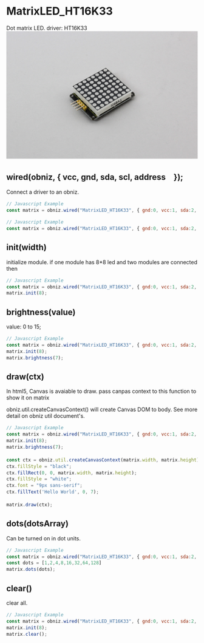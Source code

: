 # MatrixLED_HT16K33
Dot matrix LED. driver: HT16K33
![](image.jpg)
## wired(obniz,  { vcc, gnd, sda, scl, address　});

Connect a driver to an obniz.

```Javascript
// Javascript Example
const matrix = obniz.wired("MatrixLED_HT16K33", { gnd:0, vcc:1, sda:2, scl:3 });
```

```Javascript
// Javascript Example
const matrix = obniz.wired("MatrixLED_HT16K33", { gnd:0, vcc:1, sda:2, scl:3, address: 0x71 });
```

## init(width)
initialize module.
if one module has 8*8 led and two modules are connected then
```Javascript
// Javascript Example
const matrix = obniz.wired("MatrixLED_HT16K33", { gnd:0, vcc:1, sda:2, scl:3 });
matrix.init(8);
```

## brightness(value)
value: 0 to 15;

```Javascript
// Javascript Example
const matrix = obniz.wired("MatrixLED_HT16K33", { gnd:0, vcc:1, sda:2, scl:3 });
matrix.init(8);
matrix.brightness(7);
```

## draw(ctx)
In html5, Canvas is avaiable to draw.
pass canpas context to this function to show it on matrix

obniz.util.createCanvasContext() will create Canvas DOM to body.
See more detail on obniz util document's.

```Javascript
// Javascript Example
const matrix = obniz.wired("MatrixLED_HT16K33", { gnd:0, vcc:1, sda:2, scl:3 });
matrix.init(8);
matrix.brightness(7);

const ctx = obniz.util.createCanvasContext(matrix.width, matrix.height);
ctx.fillStyle = "black";
ctx.fillRect(0, 0, matrix.width, matrix.height);
ctx.fillStyle = "white";
ctx.font = "9px sans-serif";
ctx.fillText('Hello World', 0, 7);

matrix.draw(ctx);
```

## dots(dotsArray)

Can be turned on in dot units.
 
 ```Javascript
 // Javascript Example
 const matrix = obniz.wired("MatrixLED_HT16K33", { gnd:0, vcc:1, sda:2, scl:3 });
 const dots = [1,2,4,8,16,32,64,128]
 matrix.dots(dots);
 ```

## clear()
clear all.

```Javascript
// Javascript Example
const matrix = obniz.wired("MatrixLED_HT16K33", { gnd:0, vcc:1, sda:2, scl:3 });
matrix.init(8);
matrix.clear();
```

